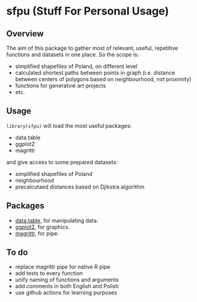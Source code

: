 
<!-- README.md is generated from README.Rmd. Please edit that file -->

# sfpu (Stuff For Personal Usage)

<!-- badges: start -->
<!-- badges: end -->

## Overview

The aim of this package to gather most of relevant, useful, repetitive
functions and datasets in one place. So the scope is:

-   simplified shapefiles of Poland, on different level
-   calculated shortest paths between points in graph (i.e. distance
    between centers of polygons based on neighbourhood, not proximity)
-   functions for generatvie art projects
-   etc.

## Usage

`library(sfpu)` will load the most useful packages:

-   data.table
-   ggplot2
-   magrittr

and give access to some prepared datasets:

-   simplified shapefiles of Poland
-   neighbourhood
-   precalcutaed distances based on Djikstra algorithm

## Packages

-   [data.table](https://github.com/Rdatatable/data.table), for
    manipulating data.
-   [ggplot2](https://github.com/tidyverse/ggplot2), for graphics.
-   [magrittr](https://github.com/tidyverse/magrittr), for pipe.

## To do

-   replace magrittr pipe for native R pipe
-   add tests to every function
-   unify naming of functions and arguments
-   add comments in both English and Polish
-   use github actions for learning purposes
